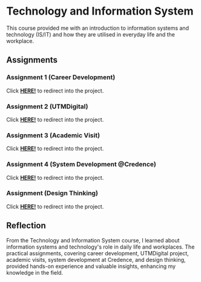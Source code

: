 # Technology and Information System
This course provided me with an introduction to information systems and technology (IS/IT) and how they are utilised in everyday life and the workplace.

## Assignments
### Assignment 1 (Career Development)
Click <a href="https://github.com/lauyankai/Technology_and_Information_System/tree/main/Assignment%201%20(Career%20Development)">**HERE!**</a> to redirect into the project.

### Assignment 2 (UTMDigital)
Click <a href="https://github.com/lauyankai/Technology_and_Information_System/tree/main/Assignment%202%20(UTMDigital)">**HERE!**</a> to redirect into the project.

### Assignment 3 (Academic Visit)
Click <a href="https://github.com/lauyankai/Technology_and_Information_System/tree/main/Assignment%203%20(Academic%20Visit)">**HERE!**</a> to redirect into the project.

### Assignment 4 (System Development @Credence)
Click <a href="https://github.com/lauyankai/Technology_and_Information_System/tree/main/Assignment%204%20(System%20Development%20%40Credence)">**HERE!**</a> to redirect into the project.

### Assignment (Design Thinking)
Click <a href="https://github.com/lauyankai/Technology_and_Information_System/tree/main/Assignment%20(Design%20Thinking)">**HERE!**</a> to redirect into the project.

## Reflection 
From the Technology and Information System course, I learned about information systems and technology's role in daily life and workplaces. The practical assignments, covering career development, UTMDigital project, academic visits, system development at Credence, and design thinking, provided hands-on experience and valuable insights, enhancing my knowledge in the field.
